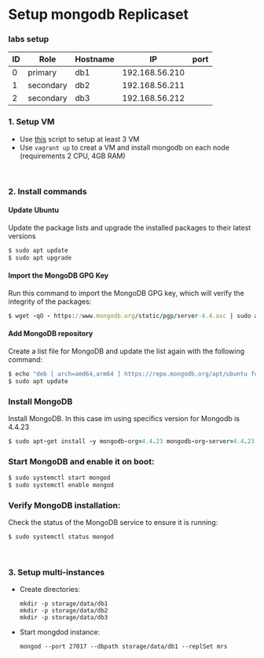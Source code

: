 # Setup mongodb Replicaset

### labs setup
| ID | Role      | Hostname | IP             | port |
|----|-----------|--------- |----------------|------|
| 0  | primary   | db1      | 192.168.56.210 |
| 1  | secondary | db2      | 192.168.56.211 |
| 2  | secondary | db3      | 192.168.56.212 |

### 1. Setup VM 
- Use [this]() script to setup at least 3 VM
- Use `vagrant up` to creat a VM and install mongodb on each node (requirements 2 CPU, 4GB RAM)

<br>

### 2. Install commands

#### Update Ubuntu
Update the package lists and upgrade the installed packages to their latest versions
```ruby
$ sudo apt update
$ sudo apt upgrade
```

#### Import the MongoDB GPG Key
Run this command to import the MongoDB GPG key, which will verify the integrity of the packages:
```ruby
$ wget -qO - https://www.mongodb.org/static/pgp/server-4.4.asc | sudo apt-key add -
```

#### Add MongoDB repository
Create a list file for MongoDB and update the list again with the following command:

```bash
$ echo "deb [ arch=amd64,arm64 ] https://repo.mongodb.org/apt/ubuntu focal/mongodb-org/4.4 multiverse" | sudo tee /etc/apt/sources.list.d/mongodb-org-4.4.list
$ sudo apt update
```

### Install MongoDB
Install MongoDB. In this case im using specifics version for Mongodb is 4.4.23
```ruby
$ sudo apt-get install -y mongodb-org=4.4.23 mongodb-org-server=4.4.23 mongodb-org-shell=4.4.23 mongodb-org-mongos=4.4.23 mongodb-org-tools=4.4.23
```

### Start MongoDB and enable it on boot:
```ruby
$ sudo systemctl start mongod
$ sudo systemctl enable mongod
```

### Verify MongoDB installation:
Check the status of the MongoDB service to ensure it is running:
```ruby
$ sudo systemctl status mongod
```

<br>

### 3. Setup multi-instances
- Create directories:
  ```
  mkdir -p storage/data/db1
  mkdir -p storage/data/db2
  mkdir -p storage/data/db3
  ```

- Start mongdod instance:
  ```
  mongod --port 27017 --dbpath storage/data/db1 --replSet mrs
  ```
